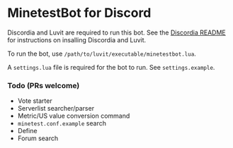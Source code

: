 # MinetestBot for Discord #

Discordia and Luvit are required to run this bot.
See the [Discordia README](https://github.com/SinisterRectus/Discordia/blob/master/README.md) for instructions on insalling Discordia and Luvit.

To run the bot, use `/path/to/luvit/executable/minetestbot.lua`.

A `settings.lua` file is required for the bot to run. See `settings.example`.

### Todo (PRs welcome) ###
* Vote starter
* Serverlist searcher/parser
* Metric/US value conversion command
* `minetest.conf.example` search
* Define
* Forum search
